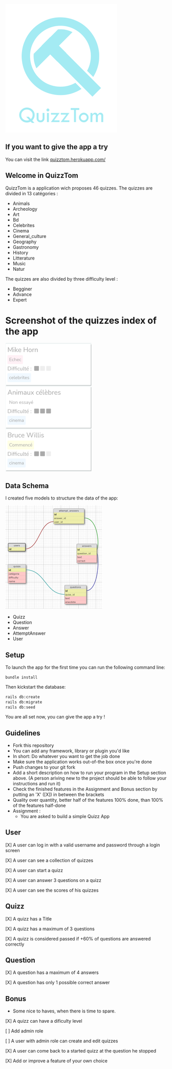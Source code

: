 ![](logoReadMeSmall.png)

## If you want to give the app a try

You can visit the link [quizztom.herokuapp.com/](https://quizztom.herokuapp.com/)

## Welcome in QuizzTom
QuizzTom is a application wich proposes 46 quizzes.
The quizzes are divided in 13 catégories :

- Animals
- Archeology
- Art
- Bd
- Celebrites
- Cinema
- General_culture
- Geography
- Gastronomy
- History
- Litterature
- Music
- Natur

The quizzes are also divided by three difficulty level : 

- Begginer
- Advance
- Expert

# Screenshot of the quizzes index of the app

![](captureIndexSmall.png)


## Data Schema

I created five models to structure the data of the app:

![](dbSchemaSmall.png)

- Quizz
- Question
- Answer
- AttemptAnswer
- User

## Setup

To launch the app for the first time you can run the following command line:

```
bundle install
```

Then kickstart the database:

```
rails db:create
rails db:migrate
rails db:seed
```

You are all set now, you can give the app a try !

## Guidelines
- Fork this repository
- You can add any framework, library or plugin you'd like
- In short: Do whatever you want to get the job done
- Make sure the application works out-of-the box once you're done
- Push changes to your git fork
- Add a short description on how to run your program in the Setup section above. (A person ariving new to the project should be able to follow your instructions and run it)
- Check the finished features in the Assignment and Bonus section by putting an 'X' ([X]) in between the brackets
- Quality over quantity, better half of the features 100% done, than 100% of the features half-done
- Assignment :
  - You are asked to build a simple Quizz App

## User
 [X] A user can log in with a valid username and password through a login screen

 [X] A user can see a collection of quizzes

 [X] A user can start a quizz

 [X] A user can answer 3 questions on a quizz

 [X] A user can see the scores of his quizzes


## Quizz
 [X] A quizz has a Title

 [X] A quizz has a maximum of 3 questions

 [X] A quizz is considered passed if +60% of questions are answered correctly

## Question
 [X] A question has a maximum of 4 answers

 [X] A question has only 1 possible correct answer


## Bonus
- Some nice to haves, when there is time to spare.

 [X] A quizz can have a dificulty level

 [ ] Add admin role

 [ ] A user with admin role can create and edit quizzes

 [X] A user can come back to a started quizz at the question he stopped

 [X] Add or improve a feature of your own choice
